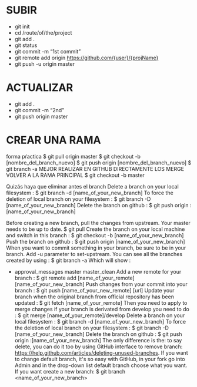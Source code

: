 # SUBIR
- git init
- cd /route/of/the/project
- git add .
- git status
- git commit -m “1st commit”
- git remote add origin https://github.com/{user}/{projName}
- git push -u origin master

# ACTUALIZAR
- git add .
- git commit -m “2nd”
- git push origin master


# CREAR UNA RAMA
forma pŕactica
$ git pull origin master
$ git checkout -b [nombre_del_branch_nuevo]
$ git push origin [nombre_del_branch_nuevo]
$ git branch -a
MEJOR REALIZAR EN GITHUB DIRECTAMENTE LOS MERGE
VOLVER A LA RAMA PRINCIPAL
$ git checkout -b master

Quizás haya que eliminar antes el branch
Delete a branch on your local filesystem :
$ git branch -d [name_of_your_new_branch]
To force the deletion of local branch on your filesystem :
$ git branch -D [name_of_your_new_branch]
Delete the branch on github :
$ git push origin :[name_of_your_new_branch]


Before creating a new branch, pull the changes from upstream. Your master needs to be up to date.
$ git pull
Create the branch on your local machine and switch in this branch :
$ git checkout -b [name_of_your_new_branch]
Push the branch on github :
$ git push origin [name_of_your_new_branch]
When you want to commit something in your branch, be sure to be in your branch. Add -u parameter to set-upstream.
You can see all the branches created by using :
$ git branch -a
Which will show :
* approval_messages
  master
  master_clean
Add a new remote for your branch :
$ git remote add [name_of_your_remote] [name_of_your_new_branch]
Push changes from your commit into your branch :
$ git push [name_of_your_new_remote] [url]
Update your branch when the original branch from official repository has been updated :
$ git fetch [name_of_your_remote]
Then you need to apply to merge changes if your branch is derivated from develop you need to do :
$ git merge [name_of_your_remote]/develop
Delete a branch on your local filesystem :
$ git branch -d [name_of_your_new_branch]
To force the deletion of local branch on your filesystem :
$ git branch -D [name_of_your_new_branch]
Delete the branch on github :
$ git push origin :[name_of_your_new_branch]
The only difference is the: to say delete, you can do it too by using GitHub interface to remove branch: https://help.github.com/articles/deleting-unused-branches.
If you want to change default branch, it's so easy with GitHub, in your fork go into Admin and in the drop-down list default branch choose what you want.
If you want create a new branch:
$ git branch <name_of_your_new_branch>
